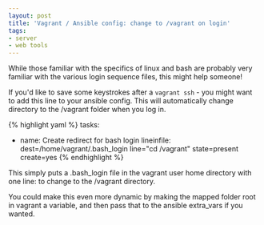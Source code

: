```yaml
---
layout: post
title: 'Vagrant / Ansible config: change to /vagrant on login'
tags:
- server
- web tools
---
```


While those familiar with the specifics of linux and bash are probably very familiar with the various login sequence files, this might help someone!

If you'd like to save some keystrokes after a `vagrant ssh` - you might want to add this line to your ansible config.  This will automatically change directory to the /vagrant folder when you log in.

{% highlight yaml %}
tasks:
  - name: Create redirect for bash login
    lineinfile: dest=/home/vagrant/.bash_login line="cd /vagrant" state=present create=yes
{% endhighlight %}

This simply puts a .bash_login file in the vagrant user home directory with one line: to change to the /vagrant directory.  

You could make this even more dynamic by making the mapped folder root in vagrant a variable, and then pass that to the ansible extra_vars if you wanted.
